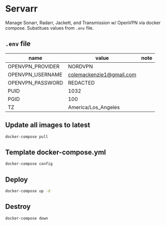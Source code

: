 # Servarr

Manage Sonarr, Radarr, Jackett, and Transmission w/ OpenVPN via docker compose. Substitues values from `.env` file.

## `.env` file
| name | value | note |
|---|---|---|
|OPENVPN_PROVIDER | NORDVPN |
|OPENVPN_USERNAME | colemackenzie1@gmail.com |
|OPENVPN_PASSWORD | REDACTED |
|PUID | 1032 |
|PGID | 100 |
|TZ | America/Los_Angeles |


## Update all images to latest

```bash
docker-compose pull
```

## Template docker-compose.yml

```bash
docker-compose config
```

## Deploy

```bash
docker-compose up -d
```

## Destroy

```bash
docker-compose down
```